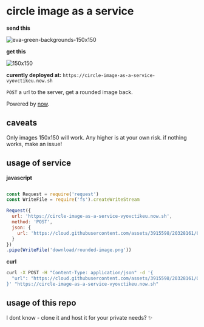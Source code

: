 # circle image as a service

**send this**

![eva-green-backgrounds-150x150](https://cloud.githubusercontent.com/assets/3915598/20328161/04450b9c-ab35-11e6-9c4c-188c862573a7.jpg)

**get this**

![150x150](https://cloud.githubusercontent.com/assets/3915598/20328187/371ce06c-ab35-11e6-9720-adfbce08755b.png)

**curently deployed at:** `https://circle-image-as-a-service-vyovctikeu.now.sh`

`POST` a url to the server, get a rounded image back.

Powered by [now](https://zeit.co/now).

## caveats
Only images 150x150 will work. Any higher is at your own risk. if nothing works, make an issue!

## usage of service

**javascript**

```javascript

const Request = require('request')
const WriteFile = require('fs').createWriteStream

Request({
  url: 'https://circle-image-as-a-service-vyovctikeu.now.sh',
  method: 'POST',
  json: {
    url: 'https://cloud.githubusercontent.com/assets/3915598/20328161/04450b9c-ab35-11e6-9c4c-188c862573a7.jpg'
  }
})
.pipe(WriteFile('download/rounded-image.png'))

```

**curl**

```bash
curl -X POST -H "Content-Type: application/json" -d '{
  "url": "https://cloud.githubusercontent.com/assets/3915598/20328161/04450b9c-ab35-11e6-9c4c-188c862573a7.jpg"
}' "https://circle-image-as-a-service-vyovctikeu.now.sh"

```

## usage of this repo
I dont know - clone it and host it for your private needs? :sparkles:
